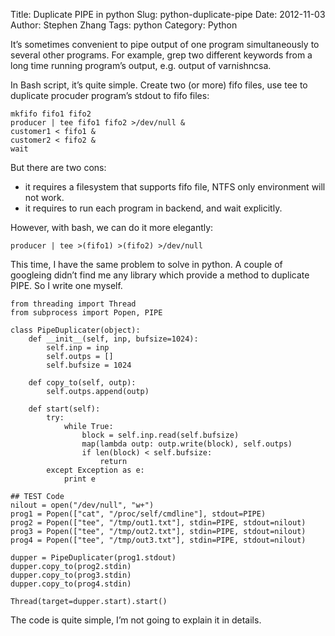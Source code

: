 Title: Duplicate PIPE in python
Slug: python-duplicate-pipe
Date: 2012-11-03
Author: Stephen Zhang
Tags: python
Category: Python

It’s sometimes convenient to pipe output of one program simultaneously to several other programs. For example, grep two different keywords from a long time running program’s output, e.g. output of varnishncsa.

In Bash script, it’s quite simple. Create two (or more) fifo files, use tee to duplicate procuder program’s stdout to fifo files:

```
mkfifo fifo1 fifo2
producer | tee fifo1 fifo2 >/dev/null &
customer1 < fifo1 &
customer2 < fifo2 &
wait
```

But there are two cons:

* it requires a filesystem that supports fifo file, NTFS only environment will not work.
* it requires to run each program in backend, and wait explicitly.

However, with bash, we can do it more elegantly:
```
producer | tee >(fifo1) >(fifo2) >/dev/null
```

This time, I have the same problem to solve in python. A couple of googleing didn’t find me any library which provide a method to duplicate PIPE. So I write one myself.

```
from threading import Thread
from subprocess import Popen, PIPE

class PipeDuplicater(object):
    def __init__(self, inp, bufsize=1024):
        self.inp = inp
        self.outps = []
        self.bufsize = 1024

    def copy_to(self, outp):
        self.outps.append(outp)

    def start(self):
        try:
            while True:
                block = self.inp.read(self.bufsize)
                map(lambda outp: outp.write(block), self.outps)
                if len(block) < self.bufsize:
                    return
        except Exception as e:
            print e

## TEST Code
nilout = open("/dev/null", "w+")
prog1 = Popen(["cat", "/proc/self/cmdline"], stdout=PIPE)
prog2 = Popen(["tee", "/tmp/out1.txt"], stdin=PIPE, stdout=nilout)
prog3 = Popen(["tee", "/tmp/out2.txt"], stdin=PIPE, stdout=nilout)
prog4 = Popen(["tee", "/tmp/out3.txt"], stdin=PIPE, stdout=nilout)

dupper = PipeDuplicater(prog1.stdout)
dupper.copy_to(prog2.stdin)
dupper.copy_to(prog3.stdin)
dupper.copy_to(prog4.stdin)

Thread(target=dupper.start).start()
```

The code is quite simple, I’m not going to explain it in details.
